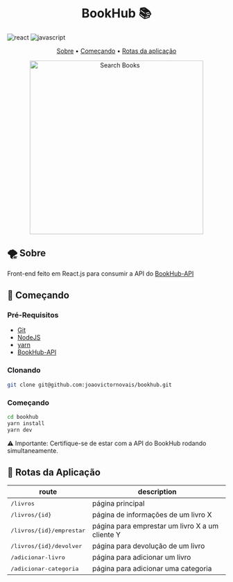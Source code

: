 [JAVASCRIPT__BADGE]: https://img.shields.io/badge/Javascript-000?style=for-the-badge&logo=javascript
[REACT__BADGE]: https://img.shields.io/badge/React-005CFE?style=for-the-badge&logo=react
[PROJECT__BADGE]: https://img.shields.io/badge/ðŸ“±Visit_this_project-000?style=for-the-badge&logo=project
[PROJECT__URL]: https://github.com/Fernanda-Kipper/Readme-Templates

<h1 align="center" style="font-weight: bold;">BookHub 📚</h1>

![react][REACT__BADGE]
![javascript][JAVASCRIPT__BADGE]

<p align="center">
  <a href="#about">Sobre</a> •
  <a href="#started">Começando</a> •
  <a href="#routes">Rotas da aplicação</a>
</p>


<p align="center" style=>
  <img src="https://github.com/joaovictornovais/bookhub/assets/80803417/13f0ba94-f9d1-4358-b3ad-2c415f0dc8f7" alt="Search Books" width="400px" />
</p>

<h2 id="about">🌪 Sobre</h2>

Front-end feito em React.js para consumir a API do [BookHub-API](https://github.com/joaovictornovais/BookHub-API/)

<h2 id="started">🚀 Começando</h2>

<h3>Pré-Requisitos</h3>

- [Git](https://github.com)
- [NodeJS](https://nodejs.org/en)
- [yarn](https://yarnpkg.com/)
- [BookHub-API](https://github.com/joaovictornovais/BookHub-API/)


<h3>Clonando</h3>

```bash
git clone git@github.com:joaovictornovais/bookhub.git
```

<h3>Começando</h3>

```bash
cd bookhub
yarn install
yarn dev
```
⚠ Importante: Certifique-se de estar com a API do BookHub rodando simultaneamente.

<h2 id="routes">🚉 Rotas da Aplicação</h2>

| route               | description                                          
|----------------------|-----------------------------------------------------
| <kbd>/livros</kbd>     | página principal
| <kbd>/livros/{id}</kdb> | página de informações de um livro X
| <kbd>/livros/{id}/emprestar</kbd> | página para emprestar um livro X a um cliente Y
| <kbd>/livros/{id}/devolver</kbd> | página para devolução de um livro
| <kbd>/adicionar-livro</kbd>     | página para adicionar um livro
| <kbd>/adicionar-categoria</kbd>     | página para adicionar uma categoria
